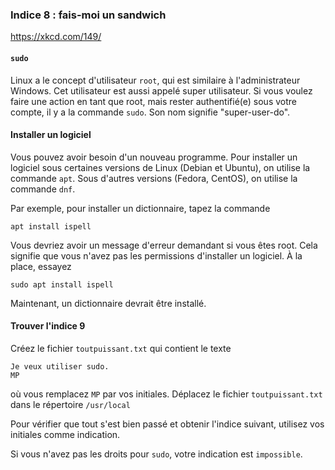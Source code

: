 ### Indice 8 : fais-moi un sandwich ###

https://xkcd.com/149/

#### `sudo` ####

Linux a le concept d'utilisateur `root`, qui est similaire à l'administrateur
Windows. Cet utilisateur est aussi appelé super utilisateur. Si vous voulez
faire une action en tant que root, mais rester authentifié(e) sous votre
compte, il y a la commande `sudo`. Son nom signifie "super-user-do".

#### Installer un logiciel ####

Vous pouvez avoir besoin d'un nouveau programme. Pour installer un logiciel
sous certaines versions de Linux (Debian et Ubuntu), on utilise la commande
`apt`. Sous d'autres versions (Fedora, CentOS), on utilise la commande `dnf`.

Par exemple, pour installer un dictionnaire, tapez la commande

    apt install ispell

Vous devriez avoir un message d'erreur demandant si vous êtes root. Cela
signifie que vous n'avez pas les permissions d'installer un logiciel. À la
place, essayez

    sudo apt install ispell
    
Maintenant, un dictionnaire devrait être installé.


#### Trouver l'indice 9 ####

Créez le fichier `toutpuissant.txt` qui contient le texte
    
    Je veux utiliser sudo.
    MP

où vous remplacez `MP` par vos initiales.
Déplacez le fichier `toutpuissant.txt` dans le répertoire `/usr/local`

Pour vérifier que tout s'est bien passé et obtenir l'indice suivant, utilisez
vos initiales comme indication.

Si vous n'avez pas les droits pour `sudo`, votre indication est `impossible`.

